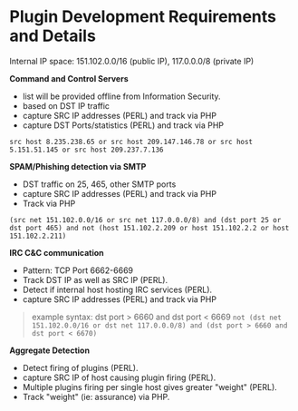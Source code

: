 # Plugin Development Requirements and Details #

Internal IP space:  151.102.0.0/16 (public IP), 117.0.0.0/8 (private IP)

**Command and Control Servers**
  * list will be provided offline from Information Security.
  * based on DST IP traffic
  * capture SRC IP addresses (PERL) and track via PHP
  * capture DST Ports/statistics (PERL) and track via PHP

`src host 8.235.238.65 or src host 209.147.146.78 or src host 5.151.51.145 or src host 209.237.7.136`

**SPAM/Phishing detection via SMTP**
  * DST traffic on 25, 465, other SMTP ports
  * capture SRC IP addresses (PERL) and track via PHP
  * Track via PHP

`(src net 151.102.0.0/16 or src net 117.0.0.0/8) and (dst port 25 or dst port 465) and not (host 151.102.2.209 or host 151.102.2.2 or host 151.102.2.211)`



**IRC C&C communication**
  * Pattern:  TCP Port 6662-6669
  * Track DST IP as well as SRC IP (PERL).
  * Detect if internal host hosting IRC services (PERL).
  * capture SRC IP addresses (PERL) and track via PHP

> example syntax:  dst port > 6660 and dst port < 6669
`not (dst net 151.102.0.0/16 or dst net 117.0.0.0/8) and (dst port > 6660 and dst port < 6670)`



**Aggregate Detection**
  * Detect firing of plugins (PERL).
  * capture SRC IP of host causing plugin firing (PERL).
  * Multiple plugins firing per single host gives greater "weight" (PERL).
  * Track "weight" (ie: assurance) via PHP.